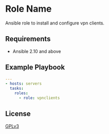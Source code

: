 Role Name
=========

Ansible role to install and configure vpn clients.

Requirements
------------

- Ansible 2.10 and above

Example Playbook
----------------

```yml
---
- hosts: servers
  tasks:
    roles:
      - role: vpnclients
```

License
-------

[GPLv3](LICENSE)
